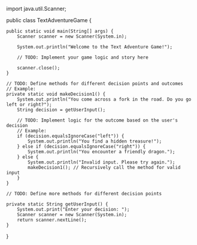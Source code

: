 import java.util.Scanner;

public class TextAdventureGame {

    public static void main(String[] args) {
        Scanner scanner = new Scanner(System.in);

        System.out.println("Welcome to the Text Adventure Game!");

        // TODO: Implement your game logic and story here

        scanner.close();
    }

    // TODO: Define methods for different decision points and outcomes
    // Example:
    private static void makeDecision1() {
        System.out.println("You come across a fork in the road. Do you go left or right?");
        String decision = getUserInput();
        
        // TODO: Implement logic for the outcome based on the user's decision
        // Example:
        if (decision.equalsIgnoreCase("left")) {
            System.out.println("You find a hidden treasure!");
        } else if (decision.equalsIgnoreCase("right")) {
            System.out.println("You encounter a friendly dragon.");
        } else {
            System.out.println("Invalid input. Please try again.");
            makeDecision1(); // Recursively call the method for valid input
        }
    }

    // TODO: Define more methods for different decision points

    private static String getUserInput() {
        System.out.print("Enter your decision: ");
        Scanner scanner = new Scanner(System.in);
        return scanner.nextLine();
    }
}
